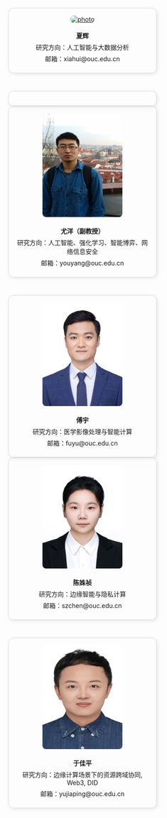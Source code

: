 <div class="profile-row">

  <div class="profile-card">
    <a href="/xia-group.github.io/_pages/teacher/xiahui/">
      <img src="{{ '/images/xiahui.jpg' | relative_url }}" alt="photo" />
    </a>
    <p><strong>夏辉</strong></p>
    <p>研究方向：人工智能与大数据分析</p>
    <p>邮箱：xiahui@ouc.edu.cn</p>
  </div>

  <div class="profile-card">
    <!-- 空卡片，可填写其他内容 -->
  </div>

</div>

<div class="profile-row">

  <div class="profile-card">
    <a href="/xia-group.github.io/_pages/teacher/youyang/">
      <img src="/images/youyang.png" alt="photo" />
    </a>
    <p><strong>尤洋（副教授）</strong></p>
    <p>研究方向：人工智能、强化学习、智能博弈、网络信息安全</p>
    <p>邮箱：youyang@ouc.edu.cn</p>
  </div>

  <div class="profile-card">
    <a href="/xia-group.github.io/_pages/teacher/fuyu">
      <img src="images/fuyu.png" alt="photo" />
    </a>
    <p><strong>傅宇</strong></p>
    <p>研究方向：医学影像处理与智能计算</p>
    <p>邮箱：fuyu@ouc.edu.cn</p>
  </div>

</div>

<div class="profile-row">

  <div class="profile-card">
    <a href="/xia-group.github.io/_pages/teacher/chenshuzhen/">
      <img src="images/chenshuzhen.jpg" alt="photo" />
    </a>
    <p><strong>陈姝祯</strong></p>
    <p>研究方向：边缘智能与隐私计算</p>
    <p>邮箱：szchen@ouc.edu.cn</p>
  </div>

  <div class="profile-card">
    <a href="/xia-group.github.io/_pages/teacher/yujiaping/">
      <img src="images/yujiaping.jpg" alt="photo" />
    </a>
    <p><strong>于佳平</strong></p>
    <p>研究方向：边缘计算场景下的资源跨域协同, Web3, DID</p>
    <p>邮箱：yujiaping@ouc.edu.cn</p>
  </div>

</div>

<style>
  .profile-row {
    display: flex;
    gap: 40px;
    flex-wrap: wrap;
    justify-content: center;
    align-items: flex-start;
  }

  .profile-card {
    flex: 1;
    min-width: 220px;
    max-width: 300px;
    text-align: center;
    padding: 16px;
    border: 1px solid #ddd;
    border-radius: 12px;
    box-shadow: 2px 2px 8px rgba(0, 0, 0, 0.1);
  }

  .profile-card img {
    width: 100%;
    max-width: 180px;
    height: auto;
    border-radius: 8px;
    margin-bottom: 12px;
    transition: transform 0.2s ease;
  }

  .profile-card a:hover img {
    transform: scale(1.05);
  }

  .profile-card p {
    margin: 6px 0;
  }
</style>
